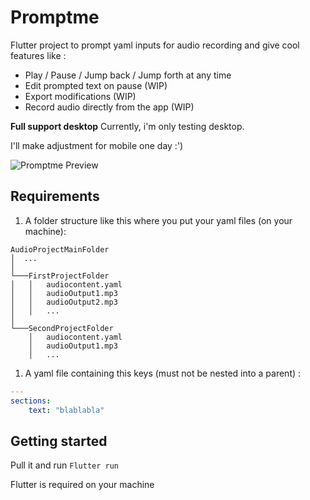 # Promptme

Flutter project to prompt yaml inputs for audio recording and give cool features like :
- Play / Pause / Jump back / Jump forth at any time
- Edit prompted text on pause (WIP)
- Export modifications (WIP)
- Record audio directly from the app (WIP)

**Full support desktop** Currently, i'm only testing desktop.

I'll make adjustment for mobile one day :')

![Promptme Preview](https://media.giphy.com/media/ybsXegkKDs40NbjZ4G/giphy.gif)

## Requirements

1. A folder structure like this where you put your yaml files (on your machine):

```
AudioProjectMainFolder
│  ...
│
└───FirstProjectFolder
│   │   audiocontent.yaml
│   │   audioOutput1.mp3
│   │   audioOutput2.mp3
│   │   ...
│   
└───SecondProjectFolder
    │   audiocontent.yaml
    │   audioOutput1.mp3
    │   ...
```


1. A yaml file containing this keys (must not be nested into a parent) :

```yaml
---
sections:
    text: "blablabla"

```


## Getting started

Pull it and run `Flutter run`

Flutter is required on your machine
